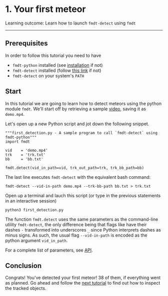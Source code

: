 # 1. Your first meteor

Learning outcome: Learn how to launch `fmdt-detect` using `fmdt`

---

## Prerequisites

In order to follow this tutorial you need to have 

- `fmdt-python` installed (see [installation](../installation.md) if not)
- `fmdt-detect` installed (follow [this link](https://fmdt.readthedocs.io/en/latest/user/installation.html) if not)
- `fmdt-detect` on your system's `PATH` 

## Start

In this tutorial we are going to learn how to detect meteors using the python module `fmdt`. We'll start off by retrieving a sample [video](https://lip6.fr/adrien.cassagne/data/tauh/in/2022_05_31_tauh_34_meteors.mp4), saving it as `demo.mp4`.

Let's open up a new Python script and jot down the following snippet.
```
"""first_detection.py - A sample program to call `fmdt-detect` using fmdt-python"""
import fmdt

vid    = 'demo.mp4'
trk    = 'trk.txt'
bb     = 'bb.txt'

fmdt.detect(vid_in_path=vid, trk_out_path=trk, trk_bb_path=bb)
```
The last line executes `fmdt-detect` with the equivalent bash command:
```{bash}
fmdt-detect --vid-in-path demo.mp4 --trk-bb-path bb.txt > trk.txt
```

Open up a terminal and lauch this script (or type in the previous statements in an interactive session)
```{bash}
python3 first_detection.py
```


The function `fmdt.detect` uses the same parameters as the command-line utility `fmdt-detect`,
the only difference being that flags like have their dashes `-` transformed into underscores `_` 
since Python interprets dashes as minus signs. As such, the usual flag `--vid-in-path` is encoded 
as the python argument `vid_in_path`.

For a complete list of parameters, see [API](../fmdt/modules/api.md).

## Conclusion

Congrats! You've detected your first meteor! 38 of them, if everything went as planned. Go ahead and follow the [next tutorial](./2_Load_Tracked_Objects.md) to find out how to inspect the tracked objects.